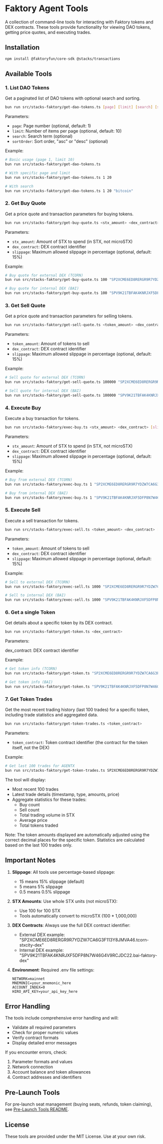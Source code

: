 # Faktory Agent Tools

A collection of command-line tools for interacting with Faktory tokens and DEX contracts. These tools provide functionality for viewing DAO tokens, getting price quotes, and executing trades.

## Installation

```bash
npm install @faktoryfun/core-sdk @stacks/transactions
```

## Available Tools

### 1. List DAO Tokens

Get a paginated list of DAO tokens with optional search and sorting.

```bash
bun run src/stacks-faktory/get-dao-tokens.ts [page] [limit] [search] [sortOrder]
```

Parameters:

- `page`: Page number (optional, default: 1)
- `limit`: Number of items per page (optional, default: 10)
- `search`: Search term (optional)
- `sortOrder`: Sort order, "asc" or "desc" (optional)

Example:

```bash
# Basic usage (page 1, limit 10)
bun run src/stacks-faktory/get-dao-tokens.ts

# With specific page and limit
bun run src/stacks-faktory/get-dao-tokens.ts 1 20

# With search
bun run src/stacks-faktory/get-dao-tokens.ts 1 20 "bitcoin"
```

### 2. Get Buy Quote

Get a price quote and transaction parameters for buying tokens.

```bash
bun run src/stacks-faktory/get-buy-quote.ts <stx_amount> <dex_contract> [slippage]
```

Parameters:

- `stx_amount`: Amount of STX to spend (in STX, not microSTX)
- `dex_contract`: DEX contract identifier
- `slippage`: Maximum allowed slippage in percentage (optional, default: 15%)

Example:

```bash
# Buy quote for external DEX (TCORN)
bun run src/stacks-faktory/get-buy-quote.ts 100 "SP2XCME6ED8RERGR9R7YDZW7CA6G3F113Y8JMVA46.tcorn-stxcity-dex" 15

# Buy quote for internal DEX (BAI)
bun run src/stacks-faktory/get-buy-quote.ts 100 "SPV9K21TBFAK4KNRJXF5DFP8N7W46G4V9RCJDC22.bai-faktory-dex" 15
```

### 3. Get Sell Quote

Get a price quote and transaction parameters for selling tokens.

```bash
bun run src/stacks-faktory/get-sell-quote.ts <token_amount> <dex_contract> [slippage]
```

Parameters:

- `token_amount`: Amount of tokens to sell
- `dex_contract`: DEX contract identifier
- `slippage`: Maximum allowed slippage in percentage (optional, default: 15%)

Example:

```bash
# Sell quote for external DEX (TCORN)
bun run src/stacks-faktory/get-sell-quote.ts 100000 "SP2XCME6ED8RERGR9R7YDZW7CA6G3F113Y8JMVA46.tcorn-stxcity-dex" 15

# Sell quote for internal DEX (BAI)
bun run src/stacks-faktory/get-sell-quote.ts 100000 "SPV9K21TBFAK4KNRJXF5DFP8N7W46G4V9RCJDC22.bai-faktory-dex" 15
```

### 4. Execute Buy

Execute a buy transaction for tokens.

```bash
bun run src/stacks-faktory/exec-buy.ts <stx_amount> <dex_contract> [slippage]
```

Parameters:

- `stx_amount`: Amount of STX to spend (in STX, not microSTX)
- `dex_contract`: DEX contract identifier
- `slippage`: Maximum allowed slippage in percentage (optional, default: 15%)

Example:

```bash
# Buy from external DEX (TCORN)
bun run src/stacks-faktory/exec-buy.ts 1 "SP2XCME6ED8RERGR9R7YDZW7CA6G3F113Y8JMVA46.tcorn-stxcity-dex" 15

# Buy from internal DEX (BAI)
bun run src/stacks-faktory/exec-buy.ts 1 "SPV9K21TBFAK4KNRJXF5DFP8N7W46G4V9RCJDC22.bai-faktory-dex" 15
```

### 5. Execute Sell

Execute a sell transaction for tokens.

```bash
bun run src/stacks-faktory/exec-sell.ts <token_amount> <dex_contract> [slippage]
```

Parameters:

- `token_amount`: Amount of tokens to sell
- `dex_contract`: DEX contract identifier
- `slippage`: Maximum allowed slippage in percentage (optional, default: 15%)

Example:

```bash
# Sell to external DEX (TCORN)
bun run src/stacks-faktory/exec-sell.ts 1000 "SP2XCME6ED8RERGR9R7YDZW7CA6G3F113Y8JMVA46.tcorn-stxcity-dex" 15

# Sell to internal DEX (BAI)
bun run src/stacks-faktory/exec-sell.ts 1000 "SPV9K21TBFAK4KNRJXF5DFP8N7W46G4V9RCJDC22.bai-faktory-dex" 15
```

### 6. Get a single Token

Get details about a specific token by its DEX contract.

```bash
bun run src/stacks-faktory/get-token.ts <dex_contract>
```

Parameters:

dex_contract: DEX contract identifier

Example:

```bash
# Get token info (TCORN)
bun run src/stacks-faktory/get-token.ts "SP2XCME6ED8RERGR9R7YDZW7CA6G3F113Y8JMVA46.tcorn-stxcity-dex"

# Get token info (BAI)
bun run src/stacks-faktory/get-token.ts "SPV9K21TBFAK4KNRJXF5DFP8N7W46G4V9RCJDC22.bai-faktory-dex"
```

### 7. Get Token Trades

Get the most recent trading history (last 100 trades) for a specific token, including trade statistics and aggregated data.

```bash
bun run src/stacks-faktory/get-token-trades.ts <token_contract>
```

Parameters:

- `token_contract`: Token contract identifier (the contract for the token itself, not the DEX)

Example:

```bash
# Get last 100 trades for AGENTX
bun run src/stacks-faktory/get-token-trades.ts SP2XCME6ED8RERGR9R7YDZW7CA6G3F113Y8JMVA46.agentx-faktory
```

The tool will display:

- Most recent 100 trades
- Latest trade details (timestamp, type, amounts, price)
- Aggregate statistics for these trades:
  - Buy count
  - Sell count
  - Total trading volume in STX
  - Average price
  - Total tokens traded

Note: The token amounts displayed are automatically adjusted using the correct decimal places for the specific token. Statistics are calculated based on the last 100 trades only.

## Important Notes

1. **Slippage**: All tools use percentage-based slippage:

   - 15 means 15% slippage (default)
   - 5 means 5% slippage
   - 0.5 means 0.5% slippage

2. **STX Amounts**: Use whole STX units (not microSTX):

   - Use 100 for 100 STX
   - Tools automatically convert to microSTX (100 \* 1,000,000)

3. **DEX Contracts**: Always use the full DEX contract identifier:

   - External DEX example: "SP2XCME6ED8RERGR9R7YDZW7CA6G3F113Y8JMVA46.tcorn-stxcity-dex"
   - Internal DEX example: "SPV9K21TBFAK4KNRJXF5DFP8N7W46G4V9RCJDC22.bai-faktory-dex"

4. **Environment**: Required .env file settings:
   ```
   NETWORK=mainnet
   MNEMONIC=your_mnemonic_here
   ACCOUNT_INDEX=0
   HIRO_API_KEY=your_api_key_here
   ```

## Error Handling

The tools include comprehensive error handling and will:

- Validate all required parameters
- Check for proper numeric values
- Verify contract formats
- Display detailed error messages

If you encounter errors, check:

1. Parameter formats and values
2. Network connection
3. Account balance and token allowances
4. Contract addresses and identifiers

## Pre-Launch Tools

For pre-launch seat management (buying seats, refunds, token claiming), see [Pre-Launch Tools README](./README-PRE.md).

## License

These tools are provided under the MIT License. Use at your own risk.
